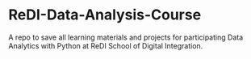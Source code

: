 # ReDI-Data-Analysis-Course
A repo to save all learning materials and projects for participating Data Analytics with Python at ReDI School of Digital Integration. 
